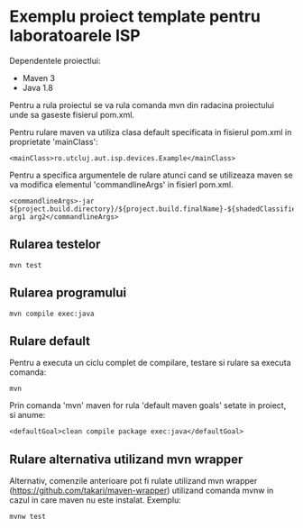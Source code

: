 # Exemplu proiect template pentru laboratoarele ISP

Dependentele proiectlui:
- Maven 3 
- Java 1.8 

Pentru a rula proiectul se va rula comanda mvn din radacina proiectului unde sa gaseste fisierul pom.xml.

Pentru rulare maven va utiliza clasa default specificata in fisierul pom.xml in proprietate 'mainClass':

    <mainClass>ro.utcluj.aut.isp.devices.Example</mainClass>

Pentru a specifica argumentele de rulare atunci cand se utilizeaza maven se va modifica elementul 'commandlineArgs' in fisierl pom.xml.

    <commandlineArgs>-jar ${project.build.directory}/${project.build.finalName}-${shadedClassifierName}.jar arg1 arg2</commandlineArgs>

## Rularea testelor

    mvn test

## Rularea programului 

    mvn compile exec:java 

## Rulare default

Pentru a executa un ciclu complet de compilare, testare si rulare sa executa comanda:

    mvn

Prin comanda 'mvn' maven for rula 'default maven goals' setate in proiect, si anume:

    <defaultGoal>clean compile package exec:java</defaultGoal> 

## Rulare alternativa utilizand mvn wrapper 

Alternativ, comenzile anterioare pot fi rulate utilizand mvn wrapper (https://github.com/takari/maven-wrapper) utilizand comanda mvnw in cazul in care maven nu este instalat. Exemplu:

    mvnw test 


